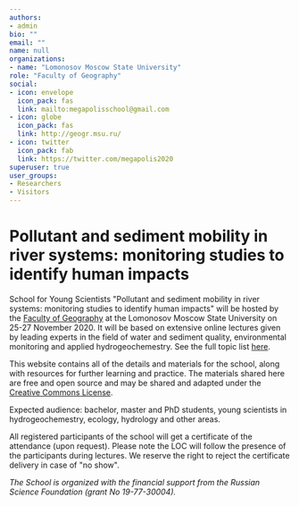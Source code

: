 ```yaml
---
authors:
- admin
bio: ""
email: ""
name: null
organizations:
- name: "Lomonosov Moscow State University"
role: "Faculty of Geography"
social:
- icon: envelope
  icon_pack: fas
  link: mailto:megapolisschool@gmail.com
- icon: globe
  icon_pack: fas
  link: http://geogr.msu.ru/
- icon: twitter
  icon_pack: fab
  link: https://twitter.com/megapolis2020
superuser: true
user_groups:
- Researchers
- Visitors
---
```


# Pollutant and sediment mobility in river systems: monitoring studies to identify human impacts

School for Young Scientists "Pollutant and sediment mobility in river systems: monitoring studies to identify human impacts" will be hosted by the [Faculty of Geography](http://geogr.msu.ru/) at the Lomonosov Moscow State University on 25-27 November 2020. It will be based on extensive online lectures given by leading experts in the field of water and sediment quality, environmental monitoring and applied hydrogeochemestry. See the full topic list [here](/topics).

This website contains all of the details and materials for the school, along with resources for further learning and practice. The materials shared here are free and open source and may be shared and adapted under the [Creative Commons License](https://creativecommons.org/licenses/by/4.0/).

Expected audience: bachelor, master and PhD students, young scientists in hydrogeochemestry, ecology, hydrology and other areas.

All registered participants of the school will get a certificate of the attendance (upon request). Please note the LOC will follow the presence of the participants during lectures. We reserve the right to reject the certificate delivery in case of "no show".


*The School is organized with the financial support from the Russian Science Foundation (grant No 19-77-30004).*
